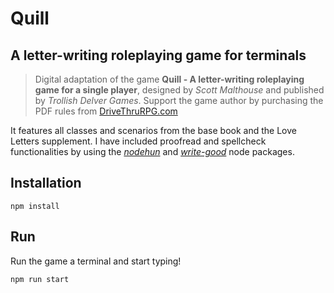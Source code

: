 # Quill
## A letter-writing roleplaying game for terminals

>Digital adaptation of the game **Quill - A letter-writing roleplaying game for a single player**, designed by *Scott Malthouse* and published by *Trollish Delver Games*. Support the game author by purchasing the PDF rules from [DriveThruRPG.com](https://www.drivethrurpg.com/product/170400/Quill-A-LetterWriting-Roleplaying-Game-for-a-Single-Player)

It features all classes and scenarios from the base book and the Love Letters supplement.
I have included proofread and spellcheck functionalities by using the [*nodehun*](https://www.npmjs.com/package/nodehun) and [*write-good*](https://www.npmjs.com/package/write-good) node packages.


## Installation

  `npm install`

## Run 

Run the game a terminal and start typing!

  `npm run start`
